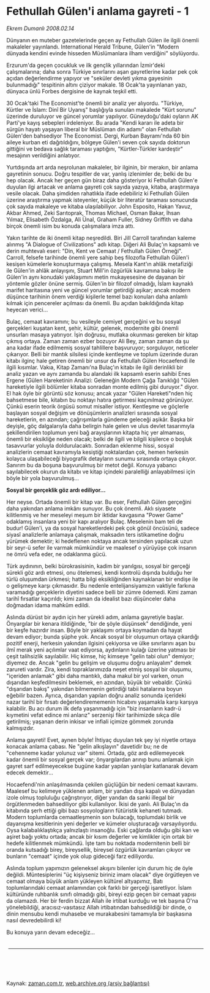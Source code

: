 # Fethullah Gülen'i anlama gayreti - 1

*Ekrem Dumanlı 2008.02.14*

<td class="columnist-detail">
<p>Dünyanın en muteber gazetelerinde geçen ay Fethullah Gülen ile ilgili önemli makaleler yayınlandı. International Herald Tribune, Gülen'in "Modern dünyada kendini evinde hisseden Müslümanlara ilham verdiğini" söylüyordu.</p>
<p>
<div id="haberMetinDiv">
<p>Erzurum'da geçen çocukluk ve ilk gençlik yıllarından İzmir'deki çalışmalarına; daha sonra Türkiye sınırlarını aşan gayretlerine kadar pek çok açıdan değerlendirme yapıyor ve "seküler devleti yıkma gayesinin bulunmadığı" tespitinin altını çiziyor makale. 18 Ocak'ta yayınlanan yazı, dünyaca ünlü Forbes dergisine de kaynak teşkil etti. 
<p>30 Ocak'taki The Economist'te önemli bir analiz yer alıyordu. "Türkiye, Kürtler ve İslam: Dinî Bir Uyanış" başlığıyla sunulan makalede "Kürt sorunu" üzerinde duruluyor ve güncel yorumlar yapılıyor. Güneydoğu'daki oyların AK Parti'ye kayış sebepleri irdeleniyor. Bu arada "Kendi kararı ile adeta bir sürgün hayatı yaşayan liberal bir Müslüman din adamı" olan Fethullah Gülen'den bahsediyor The Economist. Dergi, Kurban Bayramı'nda 60 bin aileye kurban eti dağıtıldığını, bölgeye Gülen'i seven çok sayıda doktorun gittiğini ve bedava sağlık taraması yaptığını, "Kürtler-Türkler kardeştir" mesajının verildiğini anlatıyor.
<p>Yurtdışında art arda neşrolunan makaleler, bir ilginin, bir merakın, bir anlama gayretinin sonucu. Doğru tespitler de var, yanlış izlenimler de; belki de bu hep olacak. Ancak her geçen gün biraz daha gösteriyor ki Fethullah Gülen'e duyulan ilgi artacak ve anlama gayreti çok sayıda yazıya, kitaba, araştırmaya vesile olacak. Daha şimdiden rahatlıkla ifade edebiliriz ki Fethullah Gülen üzerine araştırma yapmak isteyenler, küçük bir literatür taraması sonucunda çok sayıda makaleye ve kitaba ulaşılabiliyor. John Esposito, Hakan Yavuz, Akbar Ahmed, Zeki Sarıtoprak, Thomas Michael, Osman Bakar, İhsan Yılmaz, Elisabeth Özdalga, Ali Ünal, Graham Fuller, Sidney Griffith ve daha birçok önemli isim bu konuda çalışmalara imza attı.
<p>Yakın tarihte de iki önemli kitap neşredildi. Biri Jill Carroll tarafından kaleme alınmış "A Dialogue of Civilizations" adlı kitap. Diğeri Ali Bulaç'ın kapsamlı ve derin muhtevalı eseri: "Din, Kent ve Cemaat / Fethullah Gülen Örneği". Carroll, felsefe tarihinde önemli yere sahip beş filozofla Fethullah Gülen'i kesişen kümelerle konuşturmaya çalışmış. Mesela Kant'ın ahlâk metafiziği ile Gülen'in ahlâk anlayışını, Stuart Mill'in özgürlük kavramına bakışı ile Gülen'in aynı konudaki yaklaşımını metin mukayesesine de dayanan bir yöntemle gözler önüne sermiş. Gülen'in bir filozof olmadığı, İslam kaynaklı marifet haritasına yeni ve güncel yorumlar getirdiği aşikar; ancak modern düşünce tarihinin önem verdiği kişilerle temel bazı konuları daha anlamlı kılmak için pencereler açılması da önemli. Bu açıdan bakıldığında kitap heyecan verici... 
<p>Bulaç, cemaat kavramını; bu vesileyle cemiyet gerçeğini ve bu sosyal gerçekleri kuşatan kent, şehir, kültür, gelenek, modernite gibi önemli unsurları masaya yatırıyor. İşin doğrusu, mutlaka okunması gereken bir kitap çıkmış ortaya. Zaman zaman ezber bozuyor Ali Bey, zaman zaman da şu ana kadar ifade edilmemiş sosyal tahlillere başvuruyor; sorguluyor, neticeler çıkarıyor. Belli bir mantık silsilesi içinde kentleşme ve toplum üzerinde duran kitabı ilginç hale getiren önemli bir unsur da Fethullah Gülen Hocaefendi ile ilgili kısımlar. Vakıa, Kitap Zamanı'na Bulaç'ın kitabı ile ilgili derinlikli bir analiz yazan ve aynı zamanda bu alandaki ilk kapsamlı eserin sahibi Enes Ergene (Gülen Hareketinin Analizi: Geleneğin Modern Çağa Tanıklığı) "Gülen hareketiyle ilgili bölümler kitaba sonradan monte edilmiş gibi duruyor." diyor. El hak öyle bir görüntü söz konusu; ancak yazar "Gülen Hareketi"nden hiç bahsetmese bile, kitabın bu noktayı hatıra getirmesi kaçınılmaz görünüyor. Çünkü eserin teorik örgüsü somut misaller istiyor. Kentleşme ve göçlerle başlayan sosyal değişim ve dönüşümlerin analizleri sırasında sosyal hareketlerin, en azından; çağrışımlarla gündeme geleceği aşikâr. Başka bir deyişle, göç dalgalarıyla daha belirgin hale gelen ve ulus devlet tasarımıyla şekillendirilen toplumun yeni bağ arayışlarının kitapta hiç yer almaması, önemli bir eksikliğe neden olacak; belki de ilgili ve bilgili kişilerce o boşluk tasavvurlar yoluyla doldurulacaktı. Sonradan eklenme hissi, sosyal analizlerin cemaat kavramıyla kesiştiği noktalardan çok, hemen herkesin kolayca ulaşabileceği biyografik detayların sunumu sırasında ortaya çıkıyor. Sanırım bu da boşuna başvurulmuş bir metot değil. Konuya yabancı sayılabilecek okurun da kitabı ve kitap içindeki paralelliği anlayabilmesi için böyle bir yola başvurulmuş...
<b><p>Sosyal bir gerçeklik göz ardı ediliyor...</p></b>
<p>Her neyse. Ortada önemli bir kitap var. Bu eser, Fethullah Gülen gerçeğini daha yakından anlama imkânı sunuyor. Bu çok önemli. Aklı siyasete kilitlenmiş ve her meseleyi meşum bir iktidar kavgasına "Power Game" odaklamış insanlara yeni bir kapı aralıyor Bulaç. Meselenin bam teli de budur! Gülen'i, ya da sosyal hareketlerdeki pek çok gönül öncüsünü, sadece siyasî analizlerle anlamaya çalışmak, maksadın ters istikametine doğru yürümek demektir; ki hedeflenen noktaya ancak tersinden yapılacak uzun bir seyr-ü sefer ile varmak mümkündür ve maalesef o yürüyüşe çok insanın ne ömrü vefa eder, ne odaklanma gücü.
<p>Türk aydınının, belki bürokrasisinin, kadim bir yanılgısı, sosyal bir gerçeği sürekli göz ardı etmesi, onu ötelemesi, kendi kontrolü dışında bulduğu her türlü oluşumdan ürkmesi; hatta bilgi eksikliğinden kaynaklanan bir endişe ile o gelişmeye karşı çıkmasıdır. Bu nedenle entelijansiyamızın vaktiyle farkına varamadığı gerçeklerin diyetini sadece belli bir zümre ödemedi. Kimi zaman tarihî fırsatlar kaçırıldı; kimi zaman da idealist bazı düşünceler daha doğmadan idama mahkûm edildi.
<p>Aslında dürüst bir aydın için her yürekli adım, anlama gayretiyle başlar. Önyargılar bir kenara itildiğinde, "bir de şöyle düşünsek" dendiğinde, yeni bir keşfe hazırdır insan. Böyle bir yaklaşımı ortaya koymadan da hayat devam ediyor; bunda şüphe yok. Ancak sosyal bir oluşumun ortaya çıkardığı pozitif enerji, herkesin yakından ilgisini çekiyorsa ve ülke sınırlarını aşan bu ilmî merak yeni açılımlar vaat ediyorsa, aydınların kulağı üzerine yatması bir çeşit talihsizlik sayılabilir. Hiç kimse, hiç kimseye "gelin tabi olun" demiyor; diyemez de. Ancak "gelin bu gelişim ve oluşumu doğru anlayalım" demek zarureti vardır. Zira, kendi topraklarımızda neşet etmiş sosyal bir oluşumu, "içeriden anlamak" gibi daha mantıklı, daha makul bir yol varken, onun dışarıdan keşfedilmesini beklemek, en azından, büyük bir vebaldir. Çünkü "dışarıdan bakış" yakından bilmemenin getirdiği tabii hatalarına boyun eğebilir bazen. Ayrıca, dışarıdan yapılan doğru analiz sonunda içerideki nazar tarihî bir fırsatı değerlendirememenin hicabını yaşamakla karşı karşıya kalabilir. Bu acı durum ilk defa yaşanmadığı için "biz insanların kadr-ü kıymetini vefat edince mi anlarız" serzenişi fikir tarihimizde sıkça dile getirilmiş; yaşanan derin inkisar ve infiali içimize gömmek zorunda kalmışızdır. 
<p>Anlama gayreti! Evet, aynen böyle! İhtiyaç duyulan tek şey iyi niyetle ortaya konacak anlama çabası. Ne "gelin alkışlayın" davetidir bu; ne de "cehenneme kadar yolunuz var" sitemi. Ortada, göz ardı edilemeyecek kadar önemli bir sosyal gerçek var; önyargılardan arınıp bunu anlamak için gayret sarf edilmeyecekse bugüne kadar yapılan yanlışlar katlanarak devam edecek demektir...
<p>Hocaefendi'nin anlaşılmasında çekilen güçlüğün bir nedeni cemaat kavramı. Maalesef bu kelimeye yüklenen anlam, bir yandan dışa kapalı ve dünyadan izole olmuş topluluğu çağrıştırıyor, diğer yandan da sanki illegal bir örgütlenmeden bahsediliyor gibi kullanılıyor. İkisi de yanlı. Ali Bulaç'ın da kitabında şerh ettiği gibi bazı sosyologların fütüristik kehaneti tutmadı. Modern toplumlarda cemaatleşmenin son bulacağı, toplumdaki birlik ve dayanışma kesitlerinin yeni değerler ve kümeler oluşturacağı varsayılıyordu. Oysa kalabalıklaştıkça yalnızlaştı insanoğlu. Eski çağlarda olduğu gibi kan ve aşiret bağı yoktu ortada; ancak bir kısım değerler ve kimlikler için ortak bir hedefe kilitlenmek mümkündü. İşte tam bu noktada modernitenin belli bir oranda kutsadığı birey, bireysellik, bireysel özgürlük kavramları çıkıyor ve bunların "cemaat" içinde yok olup gideceği farz ediliyordu. 
<p>Aslında toplum yapımızın geleneksel akışını bilenler için durum hiç de öyle değildi. Müntesiplerini "üç kişiyseniz biriniz imam olacak" diye örgütleyen ve cemaat olmaya büyük anlam yükleyen kültürel altyapımız, Batı toplumlarındaki cemaat anlamından çok farklı bir gerçeği işaretliyor. İslam kültüründe ruhbanlık sınıfı olmadığı gibi, bireyi ezip geçen bir cemaat yapısı da olamazdı. Her bir ferdin bizzat Allah ile irtibat kurduğu ve tek başına O'na yönelebildiği, aracısız-vasıtasız Allah irtibatından bahsedildiği bir dinde, o dinin mensubu kendi muhasebe ve murakabesini tamamıyla bir başkasına nasıl devredebilirdi ki! 
<p>Bu konuya yarın devam edeceğiz...</p></p></p></p></p></p></p></p></p></p></p></p></div>
</p>

<div class="latest-news-main" style="font-size:11pt;width:510px;padding:5px;">
<hr color="#333333" size="1"/>

</div>

<p><br>
		 </br></p></td>

Kaynak: [zaman.com.tr](http://zaman.com.tr/yazar.do?yazino=651608), [web.archive.org (arşiv bağlantısı)](http://web.archive.org/web/20120522140351/http://www.zaman.com.tr/yazar.do?yazino=651608)
